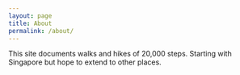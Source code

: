 ```yaml
---
layout: page
title: About
permalink: /about/
---
```


This site documents walks and hikes of 20,000 steps. Starting with Singapore but hope to extend to other places.